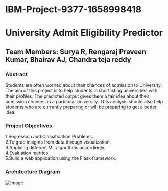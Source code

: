 # IBM-Project-9377-1658998418
# University Admit Eligibility Predictor

## Team Members: Surya R, Rengaraj Praveen Kumar, Bhairav AJ, Chandra teja reddy

### Abstract                                                                                                             
Students are often worried about their chances of admission to University. The aim of this project is to help students 
in shortlisting universities with their profiles. The predicted output gives them a fair idea about their admission 
chances in a particular university. This analysis should also help students who are currently preparing or will be 
preparing to get a better idea.

### Project Objectives                                                                                                     
 1.Regression and Classification Problems.                                                                             
 2.To grab insights from data through visualization.                                                                    
 3.Applying different ML algorithms accordingly.                                                                      
 4.Evaluation metrics.                                                                                                  
 5.Build a web application using the Flask framework.                                                              
                                                                                                                     
### Architecture Diagram                                                                                           
![image](https://user-images.githubusercontent.com/100084196/192229837-3d0dbb23-164d-4f47-9ccf-8977fbec2c66.png)
